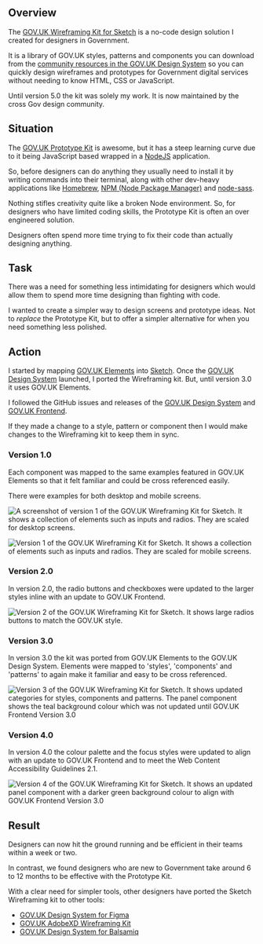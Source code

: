 ## Overview

The [GOV.UK Wireframing Kit for Sketch](https://github.com/dwp/sketch_wireframing_kit) is a no-code design solution I created for designers in Government. 

It is a library of GOV.UK styles, patterns and components you can download from the [community resources in the GOV.UK Design System](https://design-system.service.gov.uk/community/resources-and-tools/#create-prototypes-and-wireframes) so you can quickly design wireframes and prototypes for Government digital services without needing to know HTML, CSS or JavaScript.

Until version 5.0 the kit was solely my work. It is now maintained by the cross Gov design community.

## Situation

The [GOV.UK Prototype Kit](https://govuk-prototype-kit.herokuapp.com/docs) is awesome, but it has a steep learning curve due to it being JavaScript based wrapped in a [NodeJS](https://nodejs.org/en/) application. 

So, before designers can do anything they usually need to install it by writing commands into their terminal, along with other dev-heavy applications like [Homebrew](https://brew.sh/), [NPM (Node Package Manager)](https://www.npmjs.com/package/node-sass) and [node-sass](https://www.npmjs.com/package/node-sass).

Nothing stifles creativity quite like a broken Node environment. So, for designers who have limited coding skills, the Prototype Kit is often an over engineered solution. 

Designers often spend more time trying to fix their code than actually designing anything.

## Task

There was a need for something less intimidating for designers which would allow them to spend more time designing than fighting with code.

I wanted to create a simpler way to design screens and prototype ideas. Not to *replace* the Prototype Kit, but to offer a simpler alternative for when you need something less polished.

## Action

I started by mapping [GOV.UK Elements](https://govuk-elements.herokuapp.com/) into [Sketch](https://www.sketch.com/). Once the [GOV.UK Design System](https://design-system.service.gov.uk/) launched, I ported the Wireframing kit. But, until version 3.0 it uses GOV.UK Elements.

I followed the GitHub issues and releases of the [GOV.UK Design System](https://design-system.service.gov.uk/) and [GOV.UK Frontend](https://frontend.design-system.service.gov.uk/).

If they made a change to a style, pattern or component then I would make changes to the Wireframing kit to keep them in sync.

### Version 1.0

Each component was mapped to the same examples featured in GOV.UK Elements so that it felt familiar and could be cross referenced easily.

There were examples for both desktop and mobile screens.

![A screenshot of version 1 of the GOV.UK Wireframing Kit for Sketch. It shows a collection of elements such as inputs and radios. They are scaled for desktop screens.](/images/work/wireframing-kit-v1-desktop.jpg)

![Version 1 of the GOV.UK Wireframing Kit for Sketch. It shows a collection of elements such as inputs and radios. They are scaled for mobile screens.](/images/work/wireframing-kit-v1-mobile.jpg)

### Version 2.0

In version 2.0, the radio buttons and checkboxes were updated to the larger styles inline with an update to GOV.UK Frontend.

![Version 2 of the GOV.UK Wireframing Kit for Sketch. It shows large radios buttons to match the GOV.UK style.](/images/work/wireframing-kit-v2.jpg)

### Version 3.0

In version 3.0 the kit was ported from GOV.UK Elements to the GOV.UK Design System. Elements were mapped to 'styles', 'components' and 'patterns' to again make it familiar and easy to be cross referenced.

![Version 3 of the GOV.UK Wireframing Kit for Sketch. It shows updated categories for styles, components and patterns. The panel component shows the teal background colour which was not updated until GOV.UK Frontend Version 3.0](/images/work/wireframing-kit-v3.jpg)

### Version 4.0

In version 4.0 the colour palette and the focus styles were updated to align with an update to GOV.UK Frontend and to meet the Web Content Accessibility Guidelines 2.1.

![Version 4 of the GOV.UK Wireframing Kit for Sketch. It shows an updated panel component with a darker green background colour to align with GOV.UK Frontend Version 3.0](/images/work/wireframing-kit-v4.jpg)

## Result

Designers can now hit the ground running and be efficient in their teams within a week or two.

In contrast, we found designers who are new to Government take around 6 to 12 months to be effective with the Prototype Kit.

With a clear need for simpler tools, other designers have ported the Sketch Wireframing kit to other tools:
- [GOV.UK Design System for Figma](https://www.figma.com/community/file/946837271092540314)
- [GOV.UK AdobeXD Wireframing Kit](https://medium.com/hippo-digital/gov-uk-adobexd-wireframing-kit-af5e877343b9)
- [GOV.UK Design System for Balsamiq](https://github.com/enoranidi/govuk-design-system-balsamiq)
